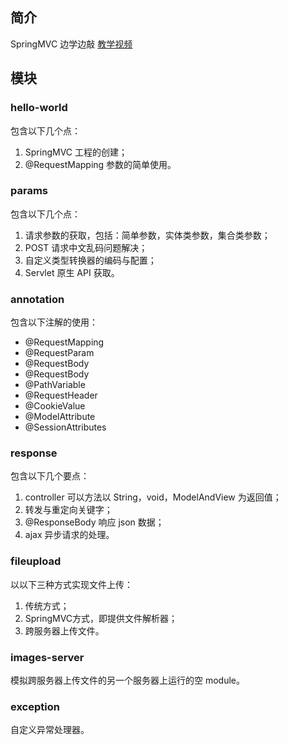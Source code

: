 ## 简介

SpringMVC 边学边敲 [教学视频](https://www.bilibili.com/video/BV1mE411X7yp?p=159)

## 模块

### hello-world

包含以下几个点：
1. SpringMVC 工程的创建；
2. @RequestMapping 参数的简单使用。

### params

包含以下几个点：
1. 请求参数的获取，包括：简单参数，实体类参数，集合类参数；
2. POST 请求中文乱码问题解决；
3. 自定义类型转换器的编码与配置；
4. Servlet 原生 API 获取。

### annotation

包含以下注解的使用：
- @RequestMapping
- @RequestParam
- @RequestBody
- @RequestBody
- @PathVariable
- @RequestHeader
- @CookieValue
- @ModelAttribute
- @SessionAttributes

### response

包含以下几个要点：
1. controller 可以方法以 String，void，ModelAndView 为返回值；
2. 转发与重定向关键字；
3. @ResponseBody 响应 json 数据；
4. ajax 异步请求的处理。

### fileupload

以以下三种方式实现文件上传：
1. 传统方式；
2. SpringMVC方式，即提供文件解析器；
3. 跨服务器上传文件。

### images-server

模拟跨服务器上传文件的另一个服务器上运行的空 module。

### exception

自定义异常处理器。